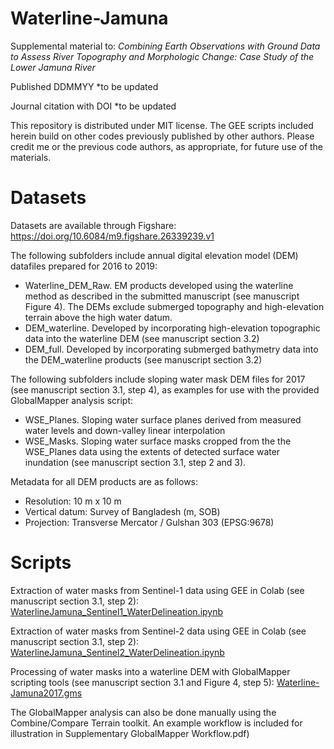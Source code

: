 # Waterline-Jamuna

Supplemental material to: _Combining Earth Observations with Ground Data to Assess River Topography and Morphologic Change: Case Study of the Lower Jamuna River_

Published DDMMYY *to be updated

Journal citation with DOI *to be updated

This repository is distributed under MIT license. The GEE scripts included herein build on other codes previously published by other authors. Please credit me or the previous code authors, as appropriate, for future use of the materials.

# Datasets
Datasets are available through Figshare:
https://doi.org/10.6084/m9.figshare.26339239.v1 

The following subfolders include annual digital elevation model (DEM) datafiles prepared for 2016 to 2019:
- Waterline_DEM_Raw. EM products developed using the waterline method as described in the submitted manuscript (see manuscript Figure 4). The DEMs exclude submerged topography and high-elevation terrain above the high water datum.
- DEM_waterline. Developed by incorporating high-elevation topographic data into the waterline DEM (see manuscript section 3.2)
- DEM_full. Developed by incorporating submerged bathymetry data into the DEM_waterline products (see manuscript section 3.2)

The following subfolders include sloping water mask DEM files for 2017 (see manuscript section 3.1, step 4), as examples for use with the provided GlobalMapper analysis script:
-  WSE_Planes. Sloping water surface planes derived from measured water levels and down-valley linear interpolation
-  WSE_Masks. Sloping water surface masks cropped from the the WSE_Planes data using the extents of detected surface water inundation (see manuscript section 3.1, step 2 and 3).

Metadata for all DEM products are as follows:
- Resolution: 10 m x 10 m
- Vertical datum: Survey of Bangladesh (m, SOB)
- Projection: Transverse Mercator / Gulshan 303 (EPSG:9678)

# Scripts
Extraction of water masks from Sentinel-1 data using GEE in Colab (see manuscript section 3.1, step 2):
[WaterlineJamuna_Sentinel1_WaterDelineation.ipynb](WaterlineJamuna_Sentinel1_WaterDelineation.ipynb)

Extraction of water masks from Sentinel-2 data using GEE in Colab (see manuscript section 3.1, step 2):
[WaterlineJamuna_Sentinel2_WaterDelineation.ipynb](WaterlineJamuna_Sentinel2_WaterDelineation.ipynb)

Processing of water masks into a waterline DEM with GlobalMapper scripting tools (see manuscript section 3.1 and Figure 4, step 5):
[Waterline-Jamuna2017.gms](Waterline-Jamuna-2017.gms)

The GlobalMapper analysis can also be done manually using the Combine/Compare Terrain toolkit. An example workflow is included for illustration in Supplementary GlobalMapper Workflow.pdf)



